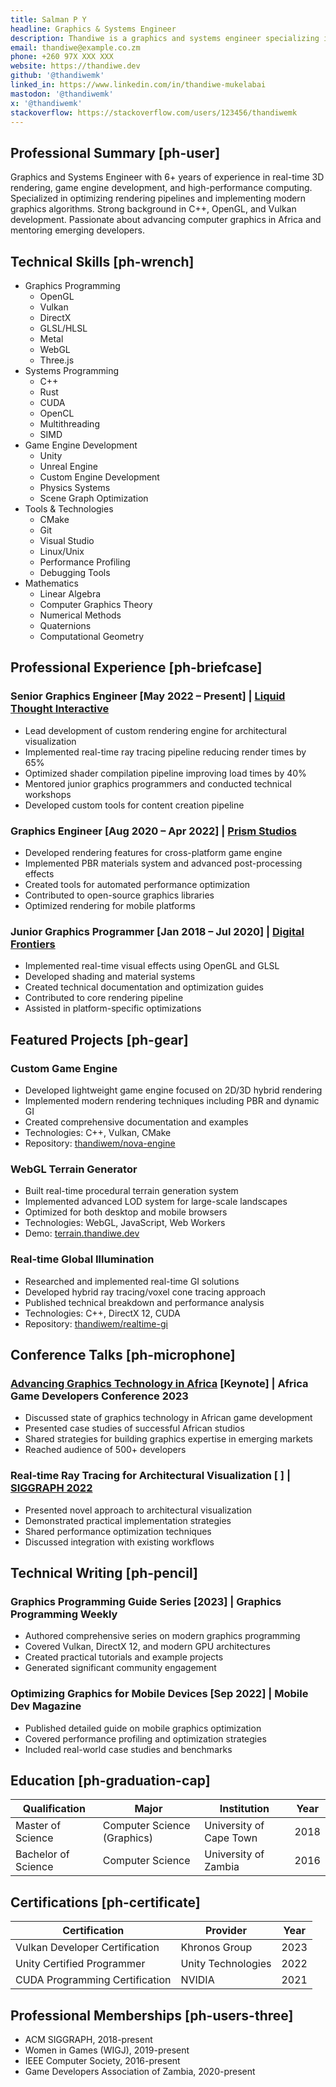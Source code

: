 ```yaml
---
title: Salman P Y
headline: Graphics & Systems Engineer
description: Thandiwe is a graphics and systems engineer specializing in real-time 3D rendering, game engine development, and high-performance computing.
email: thandiwe@example.co.zm
phone: +260 97X XXX XXX
website: https://thandiwe.dev
github: '@thandiwemk'
linked_in: https://www.linkedin.com/in/thandiwe-mukelabai
mastodon: '@thandiwemk'
x: '@thandiwemk'
stackoverflow: https://stackoverflow.com/users/123456/thandiwemk
---
```


## Professional Summary [ph-user]

Graphics and Systems Engineer with 6+ years of experience in real-time 3D rendering, game engine development, and high-performance computing. Specialized in optimizing rendering pipelines and implementing modern graphics algorithms. Strong background in C++, OpenGL, and Vulkan development. Passionate about advancing computer graphics in Africa and mentoring emerging developers.

## Technical Skills [ph-wrench]

- Graphics Programming
  - OpenGL
  - Vulkan
  - DirectX
  - GLSL/HLSL
  - Metal
  - WebGL
  - Three.js
- Systems Programming
  - C++
  - Rust
  - CUDA
  - OpenCL
  - Multithreading
  - SIMD
- Game Engine Development
  - Unity
  - Unreal Engine
  - Custom Engine Development
  - Physics Systems
  - Scene Graph Optimization
- Tools & Technologies
  - CMake
  - Git
  - Visual Studio
  - Linux/Unix
  - Performance Profiling
  - Debugging Tools
- Mathematics
  - Linear Algebra
  - Computer Graphics Theory
  - Numerical Methods
  - Quaternions
  - Computational Geometry

## Professional Experience [ph-briefcase]

### Senior Graphics Engineer [May 2022 – Present] | [Liquid Thought Interactive](https://liquidthought.co.za)

- Lead development of custom rendering engine for architectural visualization
- Implemented real-time ray tracing pipeline reducing render times by 65%
- Optimized shader compilation pipeline improving load times by 40%
- Mentored junior graphics programmers and conducted technical workshops
- Developed custom tools for content creation pipeline

### Graphics Engineer [Aug 2020 – Apr 2022] | [Prism Studios](https://prismstudios.example.com)

- Developed rendering features for cross-platform game engine
- Implemented PBR materials system and advanced post-processing effects
- Created tools for automated performance optimization
- Contributed to open-source graphics libraries
- Optimized rendering for mobile platforms

### Junior Graphics Programmer [Jan 2018 – Jul 2020] | [Digital Frontiers](https://digitalfrontiers.example.com)

- Implemented real-time visual effects using OpenGL and GLSL
- Developed shading and material systems
- Created technical documentation and optimization guides
- Contributed to core rendering pipeline
- Assisted in platform-specific optimizations

## Featured Projects [ph-gear]

### Custom Game Engine

- Developed lightweight game engine focused on 2D/3D hybrid rendering
- Implemented modern rendering techniques including PBR and dynamic GI
- Created comprehensive documentation and examples
- Technologies: C++, Vulkan, CMake
- Repository: [thandiwem/nova-engine](https://github.com/thandiwem/nova-engine)

### WebGL Terrain Generator

- Built real-time procedural terrain generation system
- Implemented advanced LOD system for large-scale landscapes
- Optimized for both desktop and mobile browsers
- Technologies: WebGL, JavaScript, Web Workers
- Demo: [terrain.thandiwe.dev](https://terrain.thandiwe.dev)

### Real-time Global Illumination

- Researched and implemented real-time GI solutions
- Developed hybrid ray tracing/voxel cone tracing approach
- Published technical breakdown and performance analysis
- Technologies: C++, DirectX 12, CUDA
- Repository: [thandiwem/realtime-gi](https://github.com/thandiwem/realtime-gi)

## Conference Talks [ph-microphone]

### [Advancing Graphics Technology in Africa](https://loremipsum.io/ultimate-list-of-lorem-ipsum-generators) [Keynote] | Africa Game Developers Conference 2023

- Discussed state of graphics technology in African game development
- Presented case studies of successful African studios
- Shared strategies for building graphics expertise in emerging markets
- Reached audience of 500+ developers

### Real-time Ray Tracing for Architectural Visualization [ ] | [SIGGRAPH 2022](https://s2022.siggraph.org/)

- Presented novel approach to architectural visualization
- Demonstrated practical implementation strategies
- Shared performance optimization techniques
- Discussed integration with existing workflows

## Technical Writing [ph-pencil]

### Graphics Programming Guide Series [2023] | Graphics Programming Weekly

- Authored comprehensive series on modern graphics programming
- Covered Vulkan, DirectX 12, and modern GPU architectures
- Created practical tutorials and example projects
- Generated significant community engagement

### Optimizing Graphics for Mobile Devices [Sep 2022] | Mobile Dev Magazine

- Published detailed guide on mobile graphics optimization
- Covered performance profiling and optimization strategies
- Included real-world case studies and benchmarks

## Education [ph-graduation-cap]

| Qualification         | Major                         | Institution                   | Year |
| --------------------- | ----------------------------- | ----------------------------- | ---- |
| Master of Science     | Computer Science (Graphics)   | University of Cape Town       | 2018 |
| Bachelor of Science   | Computer Science              | University of Zambia          | 2016 |

## Certifications [ph-certificate]

| Certification                    | Provider             | Year |
| -------------------------------- | -------------------- | ---- |
| Vulkan Developer Certification   | Khronos Group        | 2023 |
| Unity Certified Programmer       | Unity Technologies   | 2022 |
| CUDA Programming Certification   | NVIDIA               | 2021 |

## Professional Memberships [ph-users-three]

- ACM SIGGRAPH, 2018-present
- Women in Games (WIGJ), 2019-present
- IEEE Computer Society, 2016-present
- Game Developers Association of Zambia, 2020-present
